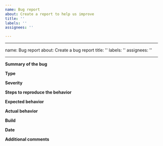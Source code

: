 ```yaml
---
name: Bug report
about: Create a report to help us improve
title: ''
labels: ''
assignees: ''

---
```


---
name: Bug report
about: Create a bug report
title: ''
labels: ''
assignees: ''

---

**Summary of the bug**

**Type**

**Severity**

**Steps to reproduce the behavior**


**Expected behavior**

**Actual behavior**

**Build**

**Date**

**Additional comments**
